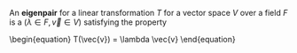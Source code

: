 An **eigenpair** for a linear transformation $T$ for a vector space $V$ over a field $F$ is a $(\lambda \in F, \vec{v} \in V)$ satisfying the property

\begin{equation}
T(\vec{v}) = \lambda \vec{v}
\end{equation}